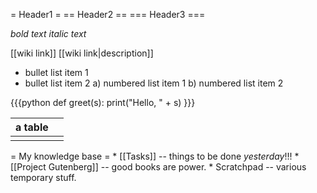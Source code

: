 = Header1 =
== Header2 ==
=== Header3 ===

*bold text*
_italic text_

[[wiki link]]
[[wiki link|description]]

* bullet list item 1
* bullet list item 2
    a) numbered list item 1
    b) numbered list item 2

{{{python
def greet(s):
    print("Hello, " + s)
}}}

| a table |   |
|---------|---|
|         |   |

= My knowledge base =
    * [[Tasks]] -- things to be done _yesterday_!!!
    * [[Project Gutenberg]] -- good books are power.
    * Scratchpad -- various temporary stuff.
